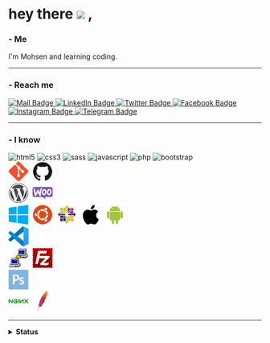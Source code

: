 <h1>
  hey there
  <img src="https://media.giphy.com/media/hvRJCLFzcasrR4ia7z/giphy.gif" width="30px"/> , <img src="https://komarev.com/ghpvc/?username=id5090261&style=flat-square&color=blue" alt=""/>
</h1>

<div align="left">


### - Me
  
I'm Mohsen and learning coding.

___
### - Reach me

<a href="mailto:id5090261@gmail.com">
<img src="https://img.shields.io/badge/id5090261-%23EA4335?style=flat&logo=gmail&logoColor=white" alt="Mail Badge"/>
</a>
<a href="https://www.linkedin.com/in/id5090261/">
<img src="https://img.shields.io/badge/in/id5090261-%230A66C2?style=flat&logo=linkedin&logoColor=white" alt="LinkedIn Badge"/>
</a>
<a href="https://twitter.com/id5090261">
<img src="https://img.shields.io/badge/@id5090261-%231DA1F2?style=flat&logo=twitter&logoColor=white" alt="Twitter Badge"/>
</a>
<a href="https://facebook.com/id5090261">
<img src="https://img.shields.io/badge/id5090261-%231877F2?style=flat&logo=facebook&logoColor=white" alt="Facebook Badge"/>
</a>
<a href="https://instagram.com/id5090261">
<img src="https://img.shields.io/badge/id5090261-%23E4405F?style=flat&logo=instagram&logoColor=white" alt="Instagram Badge"/>
</a>
<a href="https://t.me/id5090261">
<img src="https://img.shields.io/badge/id5090261-%2326A5E4?style=flat&logo=telegram&logoColor=white" alt="Telegram Badge"/>
</a>
  
___
### - I know

![html5](https://img.shields.io/badge/html5-%23E34F26?style=flat&logo=html5&logoColor=white)
![css3](https://img.shields.io/badge/css3-%231572B6?style=flat&logo=css3&logoColor=white)
![sass](https://img.shields.io/badge/sass-%23CC6699?style=flat&logo=sass&logoColor=white)
![javascript](https://img.shields.io/badge/javascript-%23F7DF1E?style=flat&logo=javascript&logoColor=white)
![php](https://img.shields.io/badge/php-%23777BB4?style=flat&logo=php&logoColor=white)
![bootstrap](https://img.shields.io/badge/bootstrap-%237952B3?style=flat&logo=bootstrap&logoColor=white)
<br>
<img src="https://github.com/devicons/devicon/blob/master/icons/git/git-plain.svg" title="Git" alt="Git" width="40" height="40"/>&nbsp;
<img src="https://github.com/devicons/devicon/blob/master/icons/github/github-original.svg" title="Github" alt="Github" width="40" height="40"/>&nbsp;
<br>
<img src="https://github.com/devicons/devicon/blob/master/icons/wordpress/wordpress-plain.svg" title="Wordpress" alt="Wordpress" width="40" height="40"/>&nbsp;
<img src="https://github.com/devicons/devicon/blob/master/icons/woocommerce/woocommerce-original.svg" title="Woocommerce" alt="Woocommerce" width="40" height="40"/>&nbsp;
<br>
<img src="https://github.com/devicons/devicon/blob/master/icons/windows8/windows8-original.svg" title="Windows" alt="Windows" width="40" height="40"/>&nbsp;
<img src="https://github.com/devicons/devicon/blob/master/icons/ubuntu/ubuntu-plain.svg" title="Ubuntu" alt="Ubuntu" width="40" height="40"/>&nbsp;
<img src="https://github.com/devicons/devicon/blob/master/icons/centos/centos-original.svg" title="Centos" alt="Centos" width="40" height="40"/>&nbsp;
<img src="https://github.com/devicons/devicon/blob/master/icons/apple/apple-original.svg" title="Ios" alt="Ios" width="40" height="40"/>&nbsp;
<img src="https://github.com/devicons/devicon/blob/master/icons/android/android-plain.svg" title="Android" alt="Android" width="40" height="40"/>&nbsp;
<br>
<img src="https://github.com/devicons/devicon/blob/master/icons/vscode/vscode-original.svg" title="Vscode" alt="Vscode" width="40" height="40"/>&nbsp;
<br>
<img src="https://github.com/devicons/devicon/blob/master/icons/putty/putty-original.svg" title="Putty" alt="Putty" width="40" height="40"/>&nbsp;
<img src="https://github.com/devicons/devicon/blob/master/icons/filezilla/filezilla-plain.svg" title="Filezilla" alt="Filezilla" width="40" height="40"/>&nbsp;
<br>
<img src="https://github.com/devicons/devicon/blob/master/icons/photoshop/photoshop-plain.svg" title="Photoshop" alt="Photoshop" width="40" height="40"/>&nbsp;
<br>
<img src="https://github.com/devicons/devicon/blob/master/icons/nginx/nginx-original.svg" title="Nginx" alt="Nginx" width="40" height="40"/>&nbsp;
<img src="https://github.com/devicons/devicon/blob/master/icons/apache/apache-original.svg" title="Apache" alt="Apache" width="40" height="40"/>&nbsp;

 ___ 
 
<details>
<summary><b>Status</b></summary>
<br>

[![Top Langs](https://github-readme-stats.vercel.app/api/top-langs/?username=id5090261&layout=compact&theme=vision-friendly-dark)](https://github.com/anuraghazra/github-readme-stats)

[![GitHub Streak](http://github-readme-streak-stats.herokuapp.com?user=id5090261&theme=dark&background=000000)](https://git.io/streak-stats)

![Mohsen's GitHub stats](https://github-readme-stats.vercel.app/api?username=id5090261&show_icons=true&theme=vision-friendly-dark)

![trophy](https://github-profile-trophy.vercel.app/?username=id5090261&theme=darkhub)

</details>


